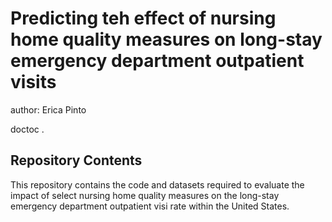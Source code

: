 # Predicting teh effect of nursing home quality measures on long-stay emergency department outpatient visits 
author: Erica Pinto 

doctoc . 

## Repository Contents
This repository contains the code and datasets required to evaluate the impact of select nursing home quality measures on the long-stay emergency department outpatient visi rate within the United States. 
